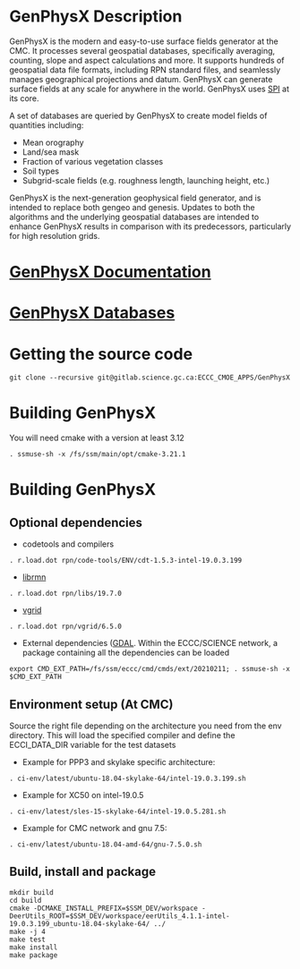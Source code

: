 # GenPhysX Description

GenPhysX is the modern and easy-to-use surface fields generator at the CMC. It processes several geospatial databases, specifically averaging, counting, slope and aspect calculations and more. It supports hundreds of geospatial data file formats, including RPN standard files, and seamlessly manages geographical projections and datum. GenPhysX can generate surface fields at any scale for anywhere in the world. GenPhysX uses [SPI](https://gitlab.science.gc.ca/ECCC_CMOE_APPS/eerspi) at its core.

A set of databases are queried by GenPhysX to create model fields of quantities including:

- Mean orography
- Land/sea mask
- Fraction of various vegetation classes
- Soil types
- Subgrid-scale fields (e.g. roughness length, launching height, etc.)

GenPhysX is the next-generation geophysical field generator, and is intended to replace both gengeo and genesis. Updates to both the algorithms and the underlying geospatial databases are intended to enhance GenPhysX results in comparison with its predecessors, particularly for high resolution grids.


# [GenPhysX Documentation](https://wiki.cmc.ec.gc.ca/wiki/Genphysx#Documentation)

# [GenPhysX Databases](https://wiki.cmc.ec.gc.ca/wiki/GenPhysX/Databases)

# Getting the source code
```shell
git clone --recursive git@gitlab.science.gc.ca:ECCC_CMOE_APPS/GenPhysX
```
# Building GenPhysX
You will need cmake with a version at least 3.12
```shell
. ssmuse-sh -x /fs/ssm/main/opt/cmake-3.21.1
```
# Building GenPhysX

## Optional dependencies
* codetools and compilers
```shell
. r.load.dot rpn/code-tools/ENV/cdt-1.5.3-intel-19.0.3.199
```

* [librmn](https://gitlab.science.gc.ca/RPN-SI/librmn)
```shell
. r.load.dot rpn/libs/19.7.0
```

* [vgrid](https://gitlab.science.gc.ca/RPN-SI/vgrid)
```shell
. r.load.dot rpn/vgrid/6.5.0
```

* External dependencies ([GDAL](https://gdal.org/). Within the ECCC/SCIENCE network, a package containing all the dependencies can be loaded
```shell
export CMD_EXT_PATH=/fs/ssm/eccc/cmd/cmds/ext/20210211; . ssmuse-sh -x $CMD_EXT_PATH
```

## Environment setup (At CMC)

Source the right file depending on the architecture you need from the env directory. This will load the specified compiler and define the ECCI_DATA_DIR variable for the test datasets

- Example for PPP3 and skylake specific architecture:
```shell
. ci-env/latest/ubuntu-18.04-skylake-64/intel-19.0.3.199.sh
```

- Example for XC50 on intel-19.0.5
```shell
. ci-env/latest/sles-15-skylake-64/intel-19.0.5.281.sh
```

- Example for CMC network and gnu 7.5:
```shell
. ci-env/latest/ubuntu-18.04-amd-64/gnu-7.5.0.sh
```

## Build, install and package
```shell
mkdir build
cd build
cmake -DCMAKE_INSTALL_PREFIX=$SSM_DEV/workspace -DeerUtils_ROOT=$SSM_DEV/workspace/eerUtils_4.1.1-intel-19.0.3.199_ubuntu-18.04-skylake-64/ ../
make -j 4
make test
make install
make package
```